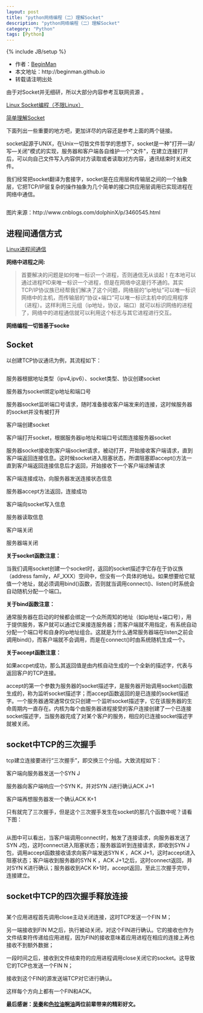 ```yaml
---
layout: post
title: "python网络编程（二）理解Socket"
description: "python网络编程（二）理解Socket"
category: "Python"
tags: [Python]
---
```

{% include JB/setup %}
<ul>
    <li>作者：<a href="http://weibo.com/beginman" target="blank">BeginMan</a></li>
    <li>本文地址：http://beginman.github.io</li>
    <li>转载请注明出处</li>
</ul>
<p>由于对Socket并无细研，所以大部分内容参考互联网资源   。</p>

<p><a href="http://www.cnblogs.com/skynet/archive/2010/12/12/1903949.html">Linux Socket编程（不限Linux）</a></p>

<p><a href="http://www.cnblogs.com/dolphinX/p/3460545.html">简单理解Socket</a></p>

<p>下面列出一些重要的地方吧，更加详尽的内容还是参考上面的两个链接。</p>

<p>socket起源于UNIX，在Unix一切皆文件哲学的思想下，socket是一种"打开—读/写—关闭"模式的实现，服务器和客户端各自维护一个"文件"，在建立连接打开后，可以向自己文件写入内容供对方读取或者读取对方内容，通讯结束时关闭文件。</p>

<p>我们经常把socket翻译为套接字，socket是在应用层和传输层之间的一个抽象层，它把TCP/IP层复杂的操作抽象为几个简单的接口供应用层调用已实现进程在网络中通信。</p>

<p><img src="http://images.cnitblog.com/blog/349217/201312/05225723-2ffa89aad91f46099afa530ef8660b20.jpg" alt="" /></p>

<p>图片来源：http://www.cnblogs.com/dolphinX/p/3460545.html</p>

<h2>进程间通信方式</h2>

<p><a href="http://www.cnblogs.com/vamei/archive/2012/10/10/2715398.html">Linux进程间通信</a></p>

<p><strong>网络中进程之间:</strong></p>

<blockquote>
  <p>首要解决的问题是如何唯一标识一个进程，否则通信无从谈起！在本地可以通过进程PID来唯一标识一个进程，但是在网络中这是行不通的。其实TCP/IP协议族已经帮我们解决了这个问题，网络层的“ip地址”可以唯一标识网络中的主机，而传输层的“协议+端口”可以唯一标识主机中的应用程序（进程）。这样利用三元组（ip地址，协议，端口）就可以标识网络的进程了，网络中的进程通信就可以利用这个标志与其它进程进行交互。</p>
</blockquote>

<p><strong>网络编程一切皆基于socke</strong></p>

<!--more-->

<h2>Socket</h2>

<p>以创建TCP协议通讯为例，其流程如下：</p>

<p><img src="http://images.cnitblog.com/blog/349217/201312/05232335-fb19fc7527e944d4845ef40831da4ec2.png" alt="" /></p>

<p>服务器根据地址类型（ipv4,ipv6）、socket类型、协议创建socket</p>

<p>服务器为socket绑定ip地址和端口号</p>

<p>服务器socket监听端口号请求，随时准备接收客户端发来的连接，这时候服务器的socket并没有被打开</p>

<p>客户端创建socket</p>

<p>客户端打开socket，根据服务器ip地址和端口号试图连接服务器socket</p>

<p>服务器socket接收到客户端socket请求，被动打开，开始接收客户端请求，直到客户端返回连接信息。这时候socket进入阻塞状态，所谓阻塞即accept()方法一直到客户端返回连接信息后才返回，开始接收下一个客户端谅解请求</p>

<p>客户端连接成功，向服务器发送连接状态信息</p>

<p>服务器accept方法返回，连接成功</p>

<p>客户端向socket写入信息</p>

<p>服务器读取信息</p>

<p>客户端关闭</p>

<p>服务器端关闭</p>

<p><strong>关于socket函数注意：</strong></p>

<p>当我们调用socket创建一个socket时，返回的socket描述字它存在于协议族（address family，AF_XXX）空间中，但没有一个具体的地址。如果想要给它赋值一个地址，就必须调用bind()函数，否则就当调用connect()、listen()时系统会自动随机分配一个端口。</p>

<p><strong>关于bind函数注意：</strong></p>

<p>通常服务器在启动的时候都会绑定一个众所周知的地址（如ip地址+端口号），用于提供服务，客户就可以通过它来接连服务器；而客户端就不用指定，有系统自动分配一个端口号和自身的ip地址组合。这就是为什么通常服务器端在listen之前会调用bind()，而客户端就不会调用，而是在connect()时由系统随机生成一个。</p>

<p><strong>关于accept函数注意：</strong></p>

<p>如果accpet成功，那么其返回值是由内核自动生成的一个全新的描述字，代表与返回客户的TCP连接。</p>

<p>accept的第一个参数为服务器的socket描述字，是服务器开始调用socket()函数生成的，称为监听socket描述字；而accept函数返回的是已连接的socket描述字。一个服务器通常通常仅仅只创建一个监听socket描述字，它在该服务器的生命周期内一直存在。内核为每个由服务器进程接受的客户连接创建了一个已连接socket描述字，当服务器完成了对某个客户的服务，相应的已连接socket描述字就被关闭。</p>

<h2>socket中TCP的三次握手</h2>

<p>tcp建立连接要进行“三次握手”，即交换三个分组。大致流程如下：</p>

<p>客户端向服务器发送一个SYN J</p>

<p>服务器向客户端响应一个SYN K，并对SYN J进行确认ACK J+1</p>

<p>客户端再想服务器发一个确认ACK K+1</p>

<p>只有就完了三次握手，但是这个三次握手发生在socket的那几个函数中呢？请看下图：</p>

<p><img src="http://images.cnblogs.com/cnblogs_com/skynet/201012/201012122157476286.png" alt="" /></p>

<p>从图中可以看出，当客户端调用connect时，触发了连接请求，向服务器发送了SYN J包，这时connect进入阻塞状态；服务器监听到连接请求，即收到SYN J包，调用accept函数接收请求向客户端发送SYN K ，ACK J+1，这时accept进入阻塞状态；客户端收到服务器的SYN K ，ACK J+1之后，这时connect返回，并对SYN K进行确认；服务器收到ACK K+1时，accept返回，至此三次握手完毕，连接建立。</p>

<h2>socket中TCP的四次握手释放连接</h2>

<p><img src="http://images.cnblogs.com/cnblogs_com/skynet/201012/201012122157494693.png" alt="" /></p>

<p>某个应用进程首先调用close主动关闭连接，这时TCP发送一个FIN M；</p>

<p>另一端接收到FIN M之后，执行被动关闭，对这个FIN进行确认。它的接收也作为文件结束符传递给应用进程，因为FIN的接收意味着应用进程在相应的连接上再也接收不到额外数据；</p>

<p>一段时间之后，接收到文件结束符的应用进程调用close关闭它的socket。这导致它的TCP也发送一个FIN N；</p>

<p>接收到这个FIN的源发送端TCP对它进行确认。</p>

<p>这样每个方向上都有一个FIN和ACK。</p>

<p><strong>最后感谢：<a href="http://home.cnblogs.com/u/skynet/">吴秦</a>和<a href="http://home.cnblogs.com/u/dolphinX/">色拉油啊油</a>两位前辈带来的精彩好文。</strong></p>
